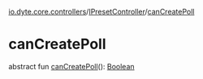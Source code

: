 [io.dyte.core.controllers](../index.md)/[IPresetController](index.md)/[canCreatePoll](can-create-poll.md)

# canCreatePoll


abstract fun [canCreatePoll](can-create-poll.md)(): [Boolean](https://kotlinlang.org/api/latest/jvm/stdlib/kotlin/-boolean/index.html)
